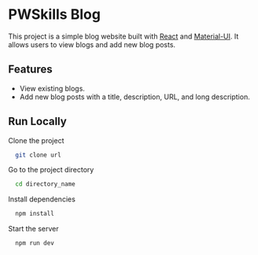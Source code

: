 # PWSkills Blog

This project is a simple blog website built with [React](https://reactjs.org/) and [Material-UI](https://mui.com/). It allows users to view blogs and add new blog posts.

## Features

- View existing blogs.
- Add new blog posts with a title, description, URL, and long description.

## Run Locally

Clone the project

```bash
  git clone url
```

Go to the project directory

```bash
  cd directory_name
```

Install dependencies

```bash
  npm install
```

Start the server

```bash
  npm run dev
```


